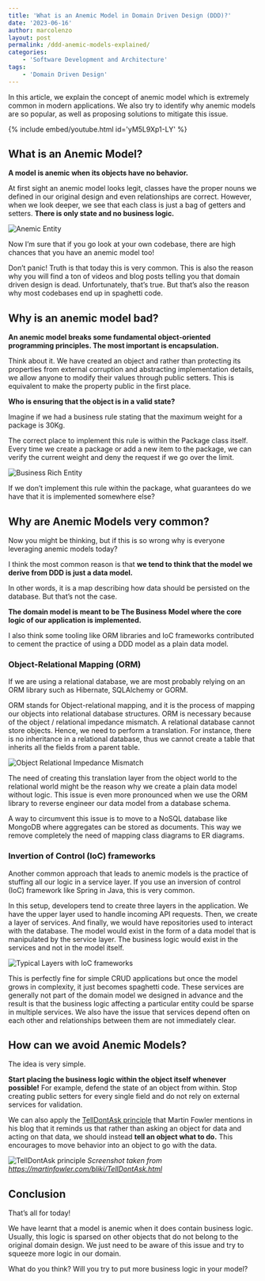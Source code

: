 ```yaml
---
title: 'What is an Anemic Model in Domain Driven Design (DDD)?'
date: '2023-06-16'
author: marcolenzo
layout: post
permalink: /ddd-anemic-models-explained/
categories:
    - 'Software Development and Architecture'
tags:
    - 'Domain Driven Design'
---
```


In this article, we explain the concept of anemic model which is extremely common in modern applications. We also try to identify why anemic models are so popular, as well as proposing solutions to mitigate this issue. 

{% include embed/youtube.html id='yM5L9Xp1-LY' %}

## What is an Anemic Model?

**A model is anemic when its objects have no behavior.**

At first sight an anemic model looks legit, classes have the proper nouns we defined in our original design and even relationships are correct. However, when we look deeper, we see that each class is just a bag of getters and setters. **There is only state and no business logic.**

![Anemic Entity](../assets/img/2023/06/anemic-package-entity.jpg)

Now I’m sure that if you go look at your own codebase, there are high chances that you have an anemic model too!

Don’t panic! Truth is that today this is very common. This is also the reason why you will find a ton of videos and blog posts telling you that domain driven design is dead. Unfortunately, that’s true. But that’s also the reason why most codebases end up in spaghetti code.

## Why is an anemic model bad?

**An anemic model breaks some fundamental object-oriented programming principles. The most important is encapsulation.**

Think about it. We have created an object and rather than protecting its properties from external corruption and abstracting implementation details, we allow anyone to modify their values through public setters. This is equivalent to make the property public in the first place.

**Who is ensuring that the object is in a valid state?**

Imagine if we had a business rule stating that the maximum weight for a package is 30Kg. 

The correct place to implement this rule is within the Package class itself. Every time we create a package or add a new item to the package, we can verify the current weight and deny the request if we go over the limit. 

![Business Rich Entity](../assets/img/2023/06/rich-package-entity.jpg)

If we don’t implement this rule within the package, what guarantees do we have that it is implemented somewhere else?

## Why are Anemic Models very common?

Now you might be thinking, but if this is so wrong why is everyone leveraging anemic models today?

I think the most common reason is that **we tend to think that the model we derive from DDD is just a data model.** 

In other words, it is a map describing how data should be persisted on the database. But that’s not the case. 

**The domain model is meant to be The Business Model where the core logic of our application is implemented.**

I also think some tooling like ORM libraries and IoC frameworks contributed to cement the practice of using a DDD model as a plain data model.

### Object-Relational Mapping (ORM)

If we are using a relational database, we are most probably relying on an ORM library such as Hibernate, SQLAlchemy or GORM.

ORM stands for Object-relational mapping, and it is the process of mapping our objects into relational database structures. ORM is necessary because of the object / relational impedance mismatch. A relational database cannot store objects. Hence, we need to perform a translation. For instance, there is no inheritance in a relational database, thus we cannot create a table that inherits all the fields from a parent table. 

![Object Relational Impedance Mismatch](../assets/img/2023/06/orm.jpg)

The need of creating this translation layer from the object world to the relational world might be the reason why we create a plain data model without logic. This issue is even more pronounced when we use the ORM library to reverse engineer our data model from a database schema.

A way to circumvent this issue is to move to a NoSQL database like MongoDB where aggregates can be stored as documents. This way we remove completely the need of mapping class diagrams to ER diagrams.

### Invertion of Control (IoC) frameworks

Another common approach that leads to anemic models is the practice of stuffing all our logic in a service layer. If you use an inversion of control (IoC) framework like Spring in Java, this is very common. 

In this setup, developers tend to create three layers in the application. We have the upper layer used to handle incoming API requests. Then, we create a layer of services. And finally, we would have repositories used to interact with the database. The model would exist in the form of a data model that is manipulated by the service layer. The business logic would exist in the services and not in the model itself.

![Typical Layers with IoC frameworks](../assets/img/2023/06/typical-ioc-layers.jpg)

This is perfectly fine for simple CRUD applications but once the model grows in complexity, it just becomes spaghetti code. These services are generally not part of the domain model we designed in advance and the result is that the business logic affecting a particular entity could be sparse in multiple services. We also have the issue that services depend often on each other and relationships between them are not immediately clear.

## How can we avoid Anemic Models?

The idea is very simple. 

**Start placing the business logic within the object itself whenever possible!** For example, defend the state of an object from within. Stop creating public setters for every single field and do not rely on external services for validation.

We can also apply the [TellDontAsk principle](https://martinfowler.com/bliki/TellDontAsk.html) that Martin Fowler mentions in his blog that it reminds us that rather than asking an object for data and acting on that data, we should instead **tell an object what to do.** This encourages to move behavior into an object to go with the data.

![TellDontAsk principle](../assets/img/2023/06/telldontask.jpg)
*Screenshot taken from https://martinfowler.com/bliki/TellDontAsk.html*

## Conclusion

That’s all for today!

We have learnt that a model is anemic when it does contain business logic. Usually, this logic is sparsed on other objects that do not belong to the original domain design. We just need to be aware of this issue and try to squeeze more logic in our domain.

What do you think? Will you try to put more business logic in your model?